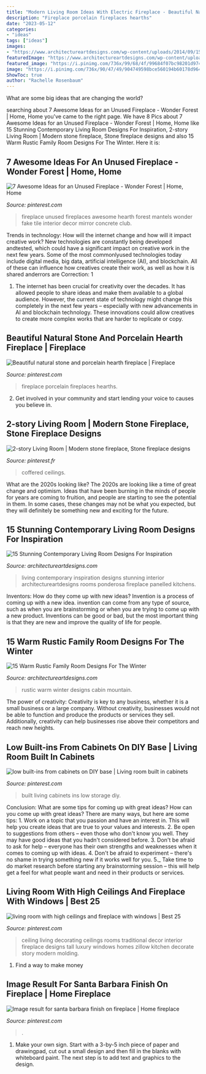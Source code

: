 ```yaml
---
title: "Modern Living Room Ideas With Electric Fireplace - Beautiful Natural Stone And Porcelain Hearth Fireplace"
description: "Fireplace porcelain fireplaces hearths"
date: "2023-05-12"
categories:
- "ideas"
tags: ["ideas"]
images:
- "https://www.architectureartdesigns.com/wp-content/uploads/2014/09/15-Stunning-Contemporary-Living-Room-Designs-For-Inspiration-2-630x911.jpg"
featuredImage: "https://www.architectureartdesigns.com/wp-content/uploads/2014/10/15-Warm-Rustic-Family-Room-Designs-For-The-Winter-12-630x883.jpg"
featured_image: "https://i.pinimg.com/736x/99/68/4f/99684f07bc98201d974bb2892724bf0c--cozy-fireplace-fireplace-mantels.jpg"
image: "https://i.pinimg.com/736x/90/47/49/904749598bce560194b60178d964ca47.jpg"
ShowToc: true
author: "Rachelle Rosenbaum"
---
```



What are some big ideas that are changing the world?

	

		
searching about 7 Awesome Ideas for an Unused Fireplace - Wonder Forest | Home, Home you've came to the right page. We have 8 Pics about 7 Awesome Ideas for an Unused Fireplace - Wonder Forest | Home, Home like 15 Stunning Contemporary Living Room Designs For Inspiration, 2-story Living Room | Modern stone fireplace, Stone fireplace designs and also 15 Warm Rustic Family Room Designs For The Winter. Here it is:
		
    
## 7 Awesome Ideas For An Unused Fireplace - Wonder Forest | Home, Home

<img loading=lazy src="https://i.pinimg.com/736x/99/68/4f/99684f07bc98201d974bb2892724bf0c--cozy-fireplace-fireplace-mantels.jpg" onerror="this.onerror=null;this.src='https://tse2.mm.bing.net/th?id=OIP.e21jlwOLD3gJA4aR1b96mgHaLG&amp;pid=15.1';" alt="7 Awesome Ideas for an Unused Fireplace - Wonder Forest | Home, Home">

_Source: pinterest.com_

>fireplace unused fireplaces awesome hearth forest mantels wonder fake tile interior decor mirror concrete club. 

	

Trends in technology: How will the internet change and how will it impact creative work?
New technologies are constantly being developed andtested, which could have a significant impact on creative work in the next few years. Some of the most commonlyused technologies today include digital media, big data, artificial intelligence (AI), and blockchain. All of these can influence how creatives create their work, as well as how it is shared anderrors are Correction: 1
1) The internet has been crucial for creativity over the decades. It has allowed people to share ideas and make them available to a global audience. However, the current state of technology might change this completely in the next few years – especially with new advancements in AI and blockchain technology. These innovations could allow creatives to create more complex works that are harder to replicate or copy.

    
## Beautiful Natural Stone And Porcelain Hearth Fireplace | Fireplace

<img loading=lazy src="https://i.pinimg.com/736x/ea/79/cf/ea79cf9c046233f1c9be802e43389ddc.jpg" onerror="this.onerror=null;this.src='https://tse4.mm.bing.net/th?id=OIP.jSef6wXTOLoxqzJj01EWrAHaJ3&amp;pid=15.1';" alt="Beautiful natural stone and porcelain hearth fireplace | Fireplace">

_Source: pinterest.com_

>fireplace porcelain fireplaces hearths. 

	

2. Get involved in your community and start lending your voice to causes you believe in.

    
## 2-story Living Room | Modern Stone Fireplace, Stone Fireplace Designs

<img loading=lazy src="https://i.pinimg.com/736x/90/47/49/904749598bce560194b60178d964ca47.jpg" onerror="this.onerror=null;this.src='https://tse2.mm.bing.net/th?id=OIP.oIHf-QyolzihWf_sYnP-bQHaJ3&amp;pid=15.1';" alt="2-story Living Room | Modern stone fireplace, Stone fireplace designs">

_Source: pinterest.fr_

>coffered ceilings. 

	

What are the 2020s looking like?
The 2020s are looking like a time of great change and optimism. Ideas that have been burning in the minds of people for years are coming to fruition, and people are starting to see the potential in them. In some cases, these changes may not be what you expected, but they will definitely be something new and exciting for the future.

    
## 15 Stunning Contemporary Living Room Designs For Inspiration

<img loading=lazy src="https://www.architectureartdesigns.com/wp-content/uploads/2014/09/15-Stunning-Contemporary-Living-Room-Designs-For-Inspiration-2-630x911.jpg" onerror="this.onerror=null;this.src='https://tse4.mm.bing.net/th?id=OIP.zxEEoVtl2GsBUISCIRcpwAHaKt&amp;pid=15.1';" alt="15 Stunning Contemporary Living Room Designs For Inspiration">

_Source: architectureartdesigns.com_

>living contemporary inspiration designs stunning interior architectureartdesigns rooms ponderosa fireplace panelled kitchens. 

	

Inventors: How do they come up with new ideas?
Invention is a process of coming up with a new idea. invention can come from any type of source, such as when you are brainstorming or when you are trying to come up with a new product. Inventions can be good or bad, but the most important thing is that they are new and improve the quality of life for people.

    
## 15 Warm Rustic Family Room Designs For The Winter

<img loading=lazy src="https://www.architectureartdesigns.com/wp-content/uploads/2014/10/15-Warm-Rustic-Family-Room-Designs-For-The-Winter-12-630x883.jpg" onerror="this.onerror=null;this.src='https://tse4.mm.bing.net/th?id=OIP.Itgj3dTGvYmXyyCREI6akQHaKY&amp;pid=15.1';" alt="15 Warm Rustic Family Room Designs For The Winter">

_Source: architectureartdesigns.com_

>rustic warm winter designs cabin mountain. 

	

The power of creativity:
Creativity is key to any business, whether it is a small business or a large company. Without creativity, businesses would not be able to function and produce the products or services they sell. Additionally, creativity can help businesses rise above their competitors and reach new heights.

    
## Low Built-ins From Cabinets On DIY Base | Living Room Built In Cabinets

<img loading=lazy src="https://i.pinimg.com/736x/d8/c8/5f/d8c85f058762e94eea31747d68a4e3e2.jpg" onerror="this.onerror=null;this.src='https://tse4.mm.bing.net/th?id=OIP.NXrM07QuBWq1gLqdHeBw4gHaLH&amp;pid=15.1';" alt="low built-ins from cabinets on DIY base | Living room built in cabinets">

_Source: pinterest.com_

>built living cabinets ins low storage diy. 

	

Conclusion: What are some tips for coming up with great ideas?
How can you come up with great ideas? There are many ways, but here are some tips: 1. Work on a topic that you passion and have an interest in. This will help you create ideas that are true to your values and interests. 2. Be open to suggestions from others – even those who don't know you well. They may have good ideas that you hadn't considered before. 3. Don't be afraid to ask for help – everyone has their own strengths and weaknesses when it comes to coming up with ideas. 4. Don't be afraid to experiment – there's no shame in trying something new if it works well for you. 5._ Take time to do market research before starting any brainstorming session – this will help get a feel for what people want and need in their products or services. 
    
## Living Room With High Ceilings And Fireplace With Windows | Best 25

<img loading=lazy src="https://i.pinimg.com/736x/92/ab/46/92ab46130cb67df6739451c7fbd64ca1.jpg" onerror="this.onerror=null;this.src='https://tse3.mm.bing.net/th?id=OIP.-0mGZVV1MAvcwRRn8H-DCAHaKt&amp;pid=15.1';" alt="living room with high ceilings and fireplace with windows | Best 25">

_Source: pinterest.com_

>ceiling living decorating ceilings rooms traditional decor interior fireplace designs tall luxury windows homes zillow kitchen decorate story modern molding. 

	

1. Find a way to make money 

    
## Image Result For Santa Barbara Finish On Fireplace | Home Fireplace

<img loading=lazy src="https://i.pinimg.com/736x/56/4b/bf/564bbfa12950f7d55a09b7bb50a019c7.jpg" onerror="this.onerror=null;this.src='https://tse1.mm.bing.net/th?id=OIP.cLmC24VcxD9md6JFPk59VQAAAA&amp;pid=15.1';" alt="Image result for santa barbara finish on fireplace | Home fireplace">

_Source: pinterest.com_

>. 

	

1. Make your own sign. Start with a 3-by-5 inch piece of paper and drawingpad, cut out a small design and then fill in the blanks with whiteboard paint. The next step is to add text and graphics to the design.

